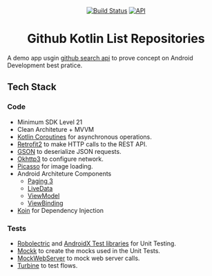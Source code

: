 <p align="center">
  <a href="https://github.com/gabrielgrs1/github-repos-listing-app/actions"><img alt="Build Status" src="https://github.com/gabrielgrs1/github-repos-listing-app/workflows/Android%20CI%20(Push)/badge.svg"/></a>
  <a href="https://android-arsenal.com/api?level=21"><img alt="API" src="https://img.shields.io/badge/API-21%2B-brightgreen.svg?style=flat"/></a>
</p>
<h1 align="center">Github Kotlin List Repositories</h1>

A demo app usgin [github search api](https://docs.github.com/en/rest/search?apiVersion=2022-11-28#search-repositories) to prove concept on Android Development best pratice.

## Tech Stack

### Code

- Minimum SDK Level 21
- Clean Architeture + MVVM
- [Kotlin Coroutines](https://github.com/Kotlin/kotlinx.coroutines) for asynchronous operations.
- [Retrofit2](https://github.com/square/retrofit) to make HTTP calls to the REST API.
- [GSON](https://github.com/google/gson) to deserialize JSON requests.
- [Okhttp3](https://github.com/square/okhttp) to configure network.
- [Picasso](https://github.com/square/picasso) for image loading.
- Android Architeture Components
    - [Paging 3](https://developer.android.com/topic/libraries/architecture/paging/v3-overview)
    - [LiveData](https://developer.android.com/topic/libraries/architecture/livedata)
    - [ViewModel](https://developer.android.com/topic/libraries/architecture/viewmodel)
    - [ViewBinding](https://developer.android.com/topic/libraries/view-binding)
- [Koin](https://github.com/InsertKoinIO/koin) for Dependency Injection

### Tests

- [Robolectric](https://github.com/robolectric/robolectric) and [AndroidX Test libraries](https://developer.android.com/training/testing) for Unit Testing.
- [Mockk](https://github.com/mockk/mockk) to create the mocks used in the Unit Tests.
- [MockWebServer](https://github.com/square/okhttp/tree/master/mockwebserver) to mock web server
 calls.
- [Turbine](https://github.com/cashapp/turbine) to test flows.
